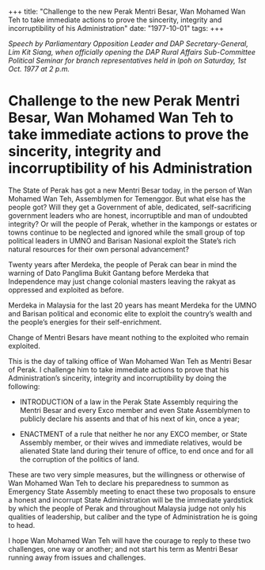 +++ 
title: "Challenge to the new Perak Mentri Besar, Wan Mohamed Wan Teh to take immediate actions to prove the sincerity, integrity and incorruptibility of his Administration"
date: "1977-10-01"
tags:
+++

_Speech by Parliamentary Opposition Leader and DAP Secretary-General, Lim Kit Siang, when officially opening the DAP Rural Affairs Sub-Committee Political Seminar for branch representatives held in Ipoh on Saturday, 1st Oct. 1977 at 2 p.m._

# Challenge to the new Perak Mentri Besar, Wan Mohamed Wan Teh to take immediate actions to prove the sincerity, integrity and incorruptibility of his Administration

The State of Perak has got a new Mentri Besar today, in the person of Wan Mohamed Wan Teh, Assemblymen for Temenggor. But what else has the people got? Will they get a Government of able, dedicated, self-sacrificing government leaders who are honest, incorruptible and man of undoubted integrity? Or will the people of Perak, whether in the kampongs or estates or towns continue to be neglected and ignored while the small group of top political leaders in UMNO and Barisan Nasional exploit the State’s rich natural resources for their own personal advancement?</u>

Twenty years after Merdeka, the people of Perak can bear in mind the warning of Dato Panglima Bukit Gantang before Merdeka that Independence may just change colonial masters leaving the rakyat as oppressed and exploited as before.

Merdeka in Malaysia for the last 20 years has meant Merdeka for the UMNO and Barisan political and economic elite to exploit the country’s wealth and the people’s energies for their self-enrichment.

Change of Mentri Besars have meant nothing to the exploited who remain exploited.

This is the day of talking office of Wan Mohamed Wan Teh as Mentri Besar of Perak. I challenge him to take immediate actions to prove that his Administration’s sincerity, integrity and incorruptibility by doing the following:

* INTRODUCTION of a law in the Perak State Assembly requiring the Mentri Besar and every Exco member and even State Assemblymen to publicly declare his assents and that of his next of kin, once a year;

* ENACTMENT of a rule that neither he nor any EXCO member, or State Assembly member, or their wives and immediate relatives, would be alienated State land during their tenure of office, to end once and for all the corruption of the politics of land.

These are two very simple measures, but the willingness or otherwise of Wan Mohamed Wan Teh to declare his preparedness to summon as Emergency State Assembly meeting to enact these two proposals to ensure a honest and incorrupt State Administration will be the immediate yardstick by which the people of Perak and throughout Malaysia judge not only his qualities of leadership, but caliber and the type of Administration he is going to head.

I hope Wan Mohamed Wan Teh will have the courage to reply to these two challenges, one way or another; and not start his term as Mentri Besar running away from issues and challenges.
 
